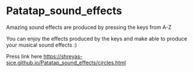 # Patatap_sound_effects
Amazing sound effects are produced by pressing the keys from A-Z

You can enjoy the effects produced by the keys and make able to produce your musical sound effects :)

Press link here https://shreyas-sjce.github.io/Patatap_sound_effects/circles.html
